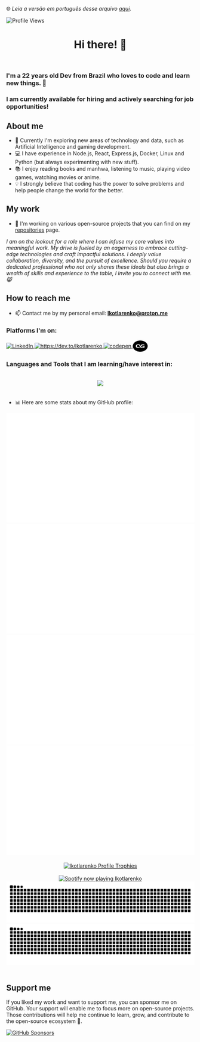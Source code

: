 <!-- Thanks to https://github.com/rahuldkjain/github-profile-readme-generator -->
🌐 _Leia a versão em português desse arquivo [aqui](https://github.com/lkotlarenko/lkotlarenko/blob/main/README_PT-BR.md)._

<img src="https://komarev.com/ghpvc/?username=lkotlarenko&label=Profile%20views&color=218a45&style=flat" alt="Profile Views" />

<header>
  <h1 align="center">Hi there! 👋</h1>
</header>
<section align="left">
  
### I'm a 22 years old Dev from Brazil who loves to code and learn new things. 🚀
### I am currently available for hiring and actively searching for job opportunities!

## About me

- 🌱 Currently I'm exploring new areas of technology and data, such as Artificial Intelligence and gaming development.
- 💻 I have experience in Node.js, React, Express.js, Docker, Linux and Python (but always experimenting with new stuff).
- 📚 I enjoy reading books and manhwa, listening to music, playing video games, watching movies or anime.
- 💡 I strongly believe that coding has the power to solve problems and help people change the world for the better.

## My work

- 🔭 I'm working on various open-source projects that you can find on my [repositories](https://github.com/lkotlarenko?tab=repositories) page.
<!-- - 🌟 Some of my favorite projects are:
  - [Project A](https://github.com/lkotlarenko/project-a): A brief description of what this project does
  - [Project B](https://github.com/lkotlarenko/project-b): A brief description of what this project does
  - [Project C](https://github.com/lkotlarenko/project-c): A brief description of what this project does
-->
  
*I am on the lookout for a role where I can infuse my core values into meaningful work. My drive is fueled by an eagerness to embrace cutting-edge technologies and craft impactful solutions. I deeply value collaboration, diversity, and the pursuit of excellence. Should you require a dedicated professional who not only shares these ideals but also brings a wealth of skills and experience to the table, I invite you to connect with me. 😸*

## How to reach me
  
  - 📫 Contact me by my personal email: **lkotlarenko@proton.me**
  
  <h3>Platforms I'm on:</h3>
  <div>
    <a href="https://linkedin.com/in/lkotlarenko">
      <img align="center" src="https://skillicons.dev/icons?i=linkedin" alt="LinkedIn" height="30" width="40" />
    </a>
    <a href="https://dev.to/lkotlarenko">
      <img align="center" src="https://skillicons.dev/icons?i=devto" alt="https://dev.to/lkotlarenko" height="30" width="40" />
    </a>
    <a href="https://codepen.io/lkotlarenko">
      <img align="center" src="https://skillicons.dev/icons?i=codepen" alt="codepen" height="30" width="40" />
    </a>
    <a href="https://www.last.fm/user/elllyyk">
      <img align="center" src="https://raw.githubusercontent.com/lkotlarenko/lkotlarenko/main/src/images/icons/Social/last-fm.svg" alt="last.fm" height="30" width="40" />
    </a>
  </div>

  <h3>Languages and Tools that I am learning/have interest in:</h3>
  </br>
  <div align="center">
    <a href="https://skillicons.dev">
      <img src="https://skillicons.dev/icons?i=ts,js,python,nodejs,tailwind,react,vite,mysql,git,bash,linux,docker,jest,gcp" />
    </a>
  </div>
  </br>
</section>

  - 📊 Here are some stats about my GitHub profile:
  
<!-- GitHub readme stats https://github.com/jstrieb/github-stats -->
  <div align="center">
    <img src="https://raw.githubusercontent.com/lkotlarenko/github-stats/master/generated/overview.svg#gh-dark-mode-only" alt="GitHub Stats Overview"/>
     <img src="https://raw.githubusercontent.com/lkotlarenko/github-stats/master/generated/overview.svg#gh-light-mode-only" alt="GitHub Stats Overview"/>
    <img src="https://raw.githubusercontent.com/lkotlarenko/github-stats/master/generated/languages.svg#gh-dark-mode-only" alt="GitHub Lang Stats"/>
     <img src="https://raw.githubusercontent.com/lkotlarenko/github-stats/master/generated/languages.svg#gh-light-mode-only" alt="GitHub Lang Stats"/>
  </div>
<br>

<!-- GitHub Profile Trophies https://github.com/ryo-ma/github-profile-trophy -->
<div align="center">
  <a href="https://github.com/ryo-ma/github-profile-trophy">
    <img src="https://github-profile-trophy.vercel.app/?username=lkotlarenko&theme=onestar&no-frame=true&row=2&column=3" alt="lkotlarenko Profile Trophies" />
  </a>
</div>
</br>

<!-- Spotify Now Playing Card https://github.com/novatorem/novatorem -->
<div align="center">
  <a href="https://open.spotify.com/user/lkotlarenko">
    <img src="https://spotify-now-playing-lkotlarenko.vercel.app/api/spotify?background_color=181413&border_color=ffffff)" alt="Spotify now playing lkotlarenko"/>
  </a>
</div>

<!-- Snake contributions graph https://github.com/Platane/snk -->
<div align="center">
  <img src="https://github.com/lkotlarenko/lkotlarenko/blob/output/docker/github-contribution-grid-snake-dark.svg#gh-dark-mode-only" alt="GitHub Stats Overview"/>
   <img src="https://github.com/lkotlarenko/lkotlarenko/blob/output/docker/github-contribution-grid-snake.svg#gh-light-mode-only" alt="GitHub Stats Overview"/>
</div>
<br>
  
## Support me

If you liked my work and want to support me, you can sponsor me on GitHub. Your support will enable me to focus more on open-source projects. Those contributions will help me continue to learn, grow, and contribute to the open-source ecosystem 💚.

[![GitHub Sponsors](https://img.shields.io/github/sponsors/lkotlarenko?style=social)](https://github.com/sponsors/lkotlarenko)
